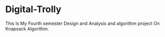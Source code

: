 # Digital-Trolly
This Is My Fourth semester Design and Analysis and algorithm project On Knapsack Algorithm.

